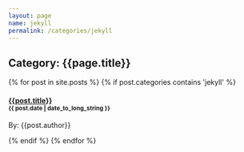 ```yaml
---
layout: page
name: jekyll
permalink: /categories/jekyll
---
```


## Category: {{page.title}}



{% for post in site.posts %}
  {% if post.categories contains 'jekyll' %}
    
#### [{{post.title}}]({{post.url}})<br/><small>{{ post.date | date_to_long_string }}</small>
By: {{post.author}}
    
  {% endif %}
{% endfor %}